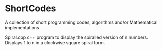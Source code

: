 # ShortCodes
A collection of short programming codes, algorithms and/or Mathematical implementations


Spiral.cpp
c++ program to display the spiralled version of n numbers. Displays 1 to n in a clockwise square spiral form.

